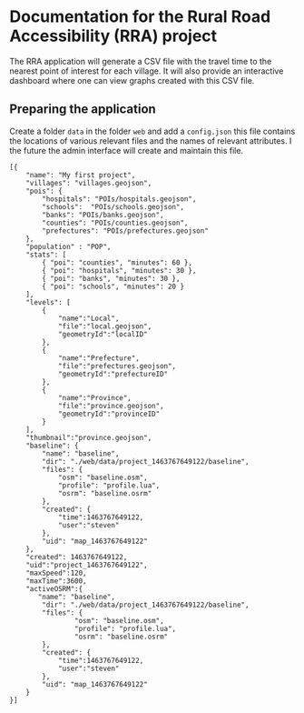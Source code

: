 # Documentation for the Rural Road Accessibility (RRA) project

The RRA application will generate a CSV file with the travel time to the nearest point of interest for each village. It will also provide an interactive dashboard where one can view graphs created with this CSV file.

## Preparing the application

Create a folder `data` in the folder `web` and add a `config.json` this file contains the locations of various relevant files and the names of relevant attributes. I the future the admin interface will create and maintain this file.

```
[{
    "name": "My first project",
    "villages": "villages.geojson",
    "pois": {
        "hospitals": "POIs/hospitals.geojson",
        "schools":  "POIs/schools.geojson",
        "banks": "POIs/banks.geojson",
        "counties": "POIs/counties.geojson",
        "prefectures": "POIs/prefectures.geojson"
    },
    "population" : "POP",
    "stats": [        
        { "poi": "counties", "minutes": 60 },
        { "poi": "hospitals", "minutes": 30 },
        { "poi": "banks", "minutes": 30 },
        { "poi": "schools", "minutes": 20 }
    ],
    "levels": [
        {
            "name":"Local",
            "file":"local.geojson",
            "geometryId":"localID"
        },
        {
            "name":"Prefecture",
            "file":"prefectures.geojson",
            "geometryId":"prefectureID"
        },
        {
            "name":"Province",
            "file":"province.geojson",
            "geometryId":"provinceID"
        }
    ],
    "thumbnail":"province.geojson",
    "baseline": {
        "name": "baseline",
        "dir": "./web/data/project_1463767649122/baseline",
        "files": {
            "osm": "baseline.osm",
            "profile": "profile.lua",
            "osrm": "baseline.osrm"
        },
        "created": {
            "time":1463767649122,
            "user":"steven"
        },
        "uid": "map_1463767649122"
    },
    "created": 1463767649122,
    "uid":"project_1463767649122",
    "maxSpeed":120,
    "maxTime":3600,
    "activeOSRM":{
       "name": "baseline",
        "dir": "./web/data/project_1463767649122/baseline",
        "files": {
                "osm": "baseline.osm",
                "profile": "profile.lua",
                "osrm": "baseline.osrm"
        },
        "created": {
            "time":1463767649122,
            "user":"steven"
        },
        "uid": "map_1463767649122"
    }
}]
```